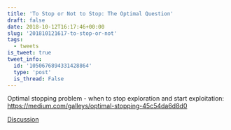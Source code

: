 ```yaml
---
title: 'To Stop or Not to Stop: The Optimal Question'
draft: false
date: 2018-10-12T16:17:46+00:00
slug: '201810121617-to-stop-or-not'
tags:
  - tweets
is_tweet: true
tweet_info:
  id: '1050676894331428864'
  type: 'post'
  is_thread: False
---
```




Optimal stopping problem - when to stop exploration and start exploitation: <https://medium.com/galleys/optimal-stopping-45c54da6d8d0>

[Discussion](https://x.com/sytelus/status/1050676894331428864)
